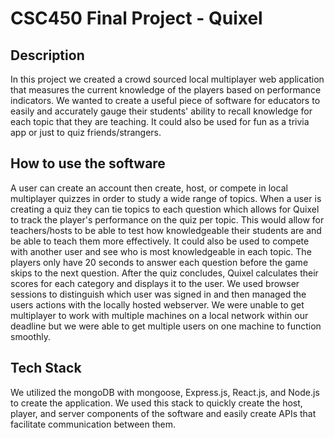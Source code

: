 # CSC450 Final Project - Quixel

 ## Description
 In this project we created a crowd sourced local multiplayer web application that measures the current knowledge of the players based on performance indicators. We wanted to create a useful piece of software for educators to easily and accurately gauge their students' ability to recall knowledge for each topic that they are teaching. It could also be used for fun as a trivia app or just to quiz friends/strangers.

 ## How to use the software
 A user can create an account then create, host, or compete in local multiplayer quizzes in order to study a wide range of topics.
 When a user is creating a quiz they can tie topics to each question which allows for Quixel to track the player's performance on the quiz per topic. This would allow for teachers/hosts to be able to test how knowledgeable their students are and be able to teach them more effectively. It could also be used to compete with another user and see who is most knowledgeable in each topic. The players only have 20 seconds to answer each question before the game skips to the next question. After the quiz concludes, Quixel calculates their scores for each category and displays it to the user.
 We used browser sessions to distinguish which user was signed in and then managed the users actions with the locally hosted webserver. We were unable to get multiplayer to work with multiple machines on a local network within our deadline but we were able to get multiple users on one machine to function smoothly.
 
 ## Tech Stack
 We utilized the mongoDB with mongoose, Express.js, React.js, and Node.js to create the application. We used this stack to quickly create the host, player, and server components of the software and easily create APIs that facilitate communication between them.
